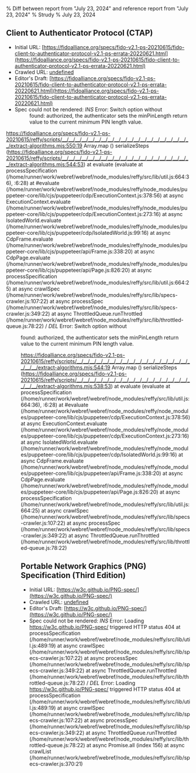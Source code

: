 % Diff between report from "July 23, 2024" and reference report from "July 23, 2024"
% Strudy
% July 23, 2024

## Client to Authenticator Protocol (CTAP)

- Initial URL: [https://fidoalliance.org/specs/fido-v2.1-ps-20210615/fido-client-to-authenticator-protocol-v2.1-ps-errata-20220621.html](https://fidoalliance.org/specs/fido-v2.1-ps-20210615/fido-client-to-authenticator-protocol-v2.1-ps-errata-20220621.html)
- Crawled URL: [undefined](undefined)
- Editor's Draft: [https://fidoalliance.org/specs/fido-v2.1-ps-20210615/fido-client-to-authenticator-protocol-v2.1-ps-errata-20220621.html](https://fidoalliance.org/specs/fido-v2.1-ps-20210615/fido-client-to-authenticator-protocol-v2.1-ps-errata-20220621.html)
- Spec could not be rendered: *INS* Error: Switch option without <dd> found: authorized, the authenticator sets the minPinLength return value to the current minimum PIN length value.
        
https://fidoalliance.org/specs/fido-v2.1-ps-20210615/reffy/scripts/__/__/__/__/__/__/__/__/__/__/__/__/__/__/__/__/__/__/__/__/extract-algorithms.mjs:550:19
Array.map (<anonymous>)
serializeSteps (https://fidoalliance.org/specs/fido-v2.1-ps-20210615/reffy/scripts/__/__/__/__/__/__/__/__/__/__/__/__/__/__/__/__/__/__/__/__/extract-algorithms.mjs:544:53)
    at evaluate (evaluate at processSpecification (/home/runner/work/webref/webref/node_modules/reffy/src/lib/util.js:664:36), <anonymous>:6:28)
    at #evaluate (/home/runner/work/webref/webref/node_modules/reffy/node_modules/puppeteer-core/lib/cjs/puppeteer/cdp/ExecutionContext.js:378:56)
    at async ExecutionContext.evaluate (/home/runner/work/webref/webref/node_modules/reffy/node_modules/puppeteer-core/lib/cjs/puppeteer/cdp/ExecutionContext.js:273:16)
    at async IsolatedWorld.evaluate (/home/runner/work/webref/webref/node_modules/reffy/node_modules/puppeteer-core/lib/cjs/puppeteer/cdp/IsolatedWorld.js:99:16)
    at async CdpFrame.evaluate (/home/runner/work/webref/webref/node_modules/reffy/node_modules/puppeteer-core/lib/cjs/puppeteer/api/Frame.js:338:20)
    at async CdpPage.evaluate (/home/runner/work/webref/webref/node_modules/reffy/node_modules/puppeteer-core/lib/cjs/puppeteer/api/Page.js:826:20)
    at async processSpecification (/home/runner/work/webref/webref/node_modules/reffy/src/lib/util.js:664:25)
    at async crawlSpec (/home/runner/work/webref/webref/node_modules/reffy/src/lib/specs-crawler.js:107:22)
    at async processSpec (/home/runner/work/webref/webref/node_modules/reffy/src/lib/specs-crawler.js:349:22)
    at async ThrottledQueue.runThrottled (/home/runner/work/webref/webref/node_modules/reffy/src/lib/throttled-queue.js:78:22) / *DEL* Error: Switch option without <dd> found: authorized, the authenticator sets the minPinLength return value to the current minimum PIN length value.
        
https://fidoalliance.org/specs/fido-v2.1-ps-20210615/reffy/scripts/__/__/__/__/__/__/__/__/__/__/__/__/__/__/__/__/__/__/__/__/extract-algorithms.mjs:544:19
Array.map (<anonymous>)
serializeSteps (https://fidoalliance.org/specs/fido-v2.1-ps-20210615/reffy/scripts/__/__/__/__/__/__/__/__/__/__/__/__/__/__/__/__/__/__/__/__/extract-algorithms.mjs:538:53)
    at evaluate (evaluate at processSpecification (/home/runner/work/webref/webref/node_modules/reffy/src/lib/util.js:664:36), <anonymous>:6:28)
    at #evaluate (/home/runner/work/webref/webref/node_modules/reffy/node_modules/puppeteer-core/lib/cjs/puppeteer/cdp/ExecutionContext.js:378:56)
    at async ExecutionContext.evaluate (/home/runner/work/webref/webref/node_modules/reffy/node_modules/puppeteer-core/lib/cjs/puppeteer/cdp/ExecutionContext.js:273:16)
    at async IsolatedWorld.evaluate (/home/runner/work/webref/webref/node_modules/reffy/node_modules/puppeteer-core/lib/cjs/puppeteer/cdp/IsolatedWorld.js:99:16)
    at async CdpFrame.evaluate (/home/runner/work/webref/webref/node_modules/reffy/node_modules/puppeteer-core/lib/cjs/puppeteer/api/Frame.js:338:20)
    at async CdpPage.evaluate (/home/runner/work/webref/webref/node_modules/reffy/node_modules/puppeteer-core/lib/cjs/puppeteer/api/Page.js:826:20)
    at async processSpecification (/home/runner/work/webref/webref/node_modules/reffy/src/lib/util.js:664:25)
    at async crawlSpec (/home/runner/work/webref/webref/node_modules/reffy/src/lib/specs-crawler.js:107:22)
    at async processSpec (/home/runner/work/webref/webref/node_modules/reffy/src/lib/specs-crawler.js:349:22)
    at async ThrottledQueue.runThrottled (/home/runner/work/webref/webref/node_modules/reffy/src/lib/throttled-queue.js:78:22)


## Portable Network Graphics (PNG) Specification (Third Edition)

- Initial URL: [https://w3c.github.io/PNG-spec/](https://w3c.github.io/PNG-spec/)
- Crawled URL: [undefined](undefined)
- Editor's Draft: [https://w3c.github.io/PNG-spec/](https://w3c.github.io/PNG-spec/)
- Spec could not be rendered: *INS* Error: Loading https://w3c.github.io/PNG-spec/ triggered HTTP status 404
    at processSpecification (/home/runner/work/webref/webref/node_modules/reffy/src/lib/util.js:489:19)
    at async crawlSpec (/home/runner/work/webref/webref/node_modules/reffy/src/lib/specs-crawler.js:107:22)
    at async processSpec (/home/runner/work/webref/webref/node_modules/reffy/src/lib/specs-crawler.js:349:22)
    at async ThrottledQueue.runThrottled (/home/runner/work/webref/webref/node_modules/reffy/src/lib/throttled-queue.js:78:22) / *DEL* Error: Loading https://w3c.github.io/PNG-spec/ triggered HTTP status 404
    at processSpecification (/home/runner/work/webref/webref/node_modules/reffy/src/lib/util.js:489:19)
    at async crawlSpec (/home/runner/work/webref/webref/node_modules/reffy/src/lib/specs-crawler.js:107:22)
    at async processSpec (/home/runner/work/webref/webref/node_modules/reffy/src/lib/specs-crawler.js:349:22)
    at async ThrottledQueue.runThrottled (/home/runner/work/webref/webref/node_modules/reffy/src/lib/throttled-queue.js:78:22)
    at async Promise.all (index 156)
    at async crawlList (/home/runner/work/webref/webref/node_modules/reffy/src/lib/specs-crawler.js:370:21)



